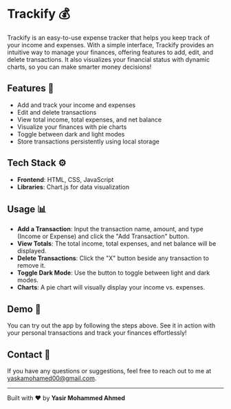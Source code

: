 # Trackify 💰

Trackify is an easy-to-use expense tracker that helps you keep track of your income and expenses. With a simple interface, Trackify provides an intuitive way to manage your finances, offering features to add, edit, and delete transactions. It also visualizes your financial status with dynamic charts, so you can make smarter money decisions!

## Features 🚀
- Add and track your income and expenses
- Edit and delete transactions
- View total income, total expenses, and net balance
- Visualize your finances with pie charts
- Toggle between dark and light modes
- Store transactions persistently using local storage

## Tech Stack ⚙️
- **Frontend**: HTML, CSS, JavaScript
- **Libraries**: Chart.js for data visualization


## Usage 📊

- **Add a Transaction**: Input the transaction name, amount, and type (Income or Expense) and click the "Add Transaction" button.
- **View Totals**: The total income, total expenses, and net balance will be displayed.
- **Delete Transactions**: Click the "X" button beside any transaction to remove it.
- **Toggle Dark Mode**: Use the button to toggle between light and dark modes.
- **Charts**: A pie chart will visually display your income vs. expenses.

## Demo 🌟

You can try out the app by following the steps above. See it in action with your personal transactions and track your finances effortlessly!

## Contact 📧

If you have any questions or suggestions, feel free to reach out to me at [yaskamohamed00@gmail.com](mailto:yaskamohamed00@gmail.com).

---

Built with ❤️ by **Yasir Mohammed Ahmed**